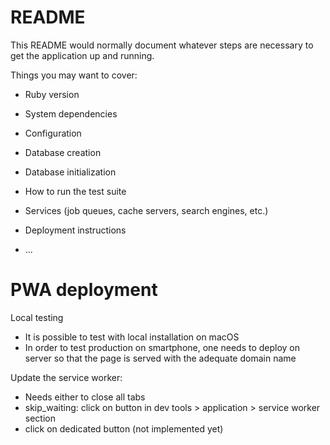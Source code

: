 # README

This README would normally document whatever steps are necessary to get the
application up and running.

Things you may want to cover:

* Ruby version

* System dependencies

* Configuration

* Database creation

* Database initialization

* How to run the test suite

* Services (job queues, cache servers, search engines, etc.)

* Deployment instructions

* ...


# PWA deployment

Local testing
* It is possible to test with local installation on macOS
* In order to test production on smartphone, one needs to deploy on server so that the page is served with the adequate domain name

Update the service worker:
* Needs either to close all tabs
* skip_waiting: click on button in dev tools > application > service worker section
* click on dedicated button (not implemented yet)
